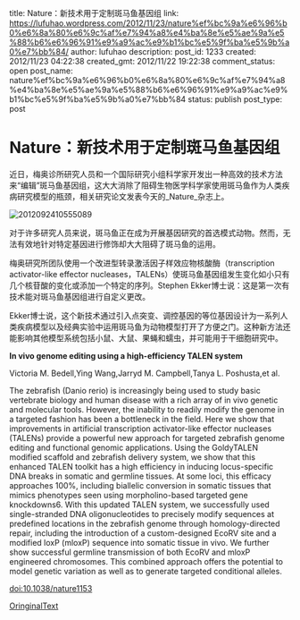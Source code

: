 title: Nature：新技术用于定制斑马鱼基因组
link: https://lufuhao.wordpress.com/2012/11/23/nature%ef%bc%9a%e6%96%b0%e6%8a%80%e6%9c%af%e7%94%a8%e4%ba%8e%e5%ae%9a%e5%88%b6%e6%96%91%e9%a9%ac%e9%b1%bc%e5%9f%ba%e5%9b%a0%e7%bb%84/
author: lufuhao
description: 
post_id: 1233
created: 2012/11/23 04:22:38
created_gmt: 2012/11/22 19:22:38
comment_status: open
post_name: nature%ef%bc%9a%e6%96%b0%e6%8a%80%e6%9c%af%e7%94%a8%e4%ba%8e%e5%ae%9a%e5%88%b6%e6%96%91%e9%a9%ac%e9%b1%bc%e5%9f%ba%e5%9b%a0%e7%bb%84
status: publish
post_type: post

# Nature：新技术用于定制斑马鱼基因组

近日，梅奥诊所研究人员和一个国际研究小组科学家开发出一种高效的技术方法来“编辑”斑马鱼基因组，这大大消除了阻碍生物医学科学家使用斑马鱼作为人类疾病研究模型的瓶颈，相关研究论文发表今天的_Nature_杂志上。

![2012092410555089](http://lufuhao.files.wordpress.com/2012/11/2012092410555089_thumb.jpg)

对于许多研究人员来说，斑马鱼正在成为开展基因研究的首选模式动物。然而，无法有效地针对特定基因进行修饰却大大阻碍了斑马鱼的运用。 

梅奥研究所团队使用一个改进型转录激活因子样效应物核酸酶（transcription activator-like effector nucleases，TALENs）使斑马鱼基因组发生变化如小只有几个核苷酸的变化或添加一个特定的序列。Stephen Ekker博士说：这是第一次有技术能对斑马鱼基因组进行自定义更改。 

Ekker博士说，这个新技术通过引入点突变、调控基因的等位基因设计为一系列人类疾病模型以及经典实验中运用斑马鱼为动物模型打开了方便之门。这种新方法还能影响其他模型系统包括小鼠、大鼠、果蝇和蠕虫，并可能用于干细胞研究中。 

**In vivo genome editing using a high-efficiency TALEN system**

Victoria M. Bedell,Ying Wang,Jarryd M. Campbell,Tanya L. Poshusta,et al. 

The zebrafish (Danio rerio) is increasingly being used to study basic vertebrate biology and human disease with a rich array of in vivo genetic and molecular tools. However, the inability to readily modify the genome in a targeted fashion has been a bottleneck in the field. Here we show that improvements in artificial transcription activator-like effector nucleases (TALENs) provide a powerful new approach for targeted zebrafish genome editing and functional genomic applications. Using the GoldyTALEN modified scaffold and zebrafish delivery system, we show that this enhanced TALEN toolkit has a high efficiency in inducing locus-specific DNA breaks in somatic and germline tissues. At some loci, this efficacy approaches 100%, including biallelic conversion in somatic tissues that mimics phenotypes seen using morpholino-based targeted gene knockdowns6. With this updated TALEN system, we successfully used single-stranded DNA oligonucleotides to precisely modify sequences at predefined locations in the zebrafish genome through homology-directed repair, including the introduction of a custom-designed EcoRV site and a modified loxP (mloxP) sequence into somatic tissue in vivo. We further show successful germline transmission of both EcoRV and mloxP engineered chromosomes. This combined approach offers the potential to model genetic variation as well as to generate targeted conditional alleles. 

[doi:10.1038/nature1153](http://dx.doi.org/10.1038/nature11537)

[OringinalText](http://www.bioon.com/biology/ShowArticle.asp?ArticleID=530188)